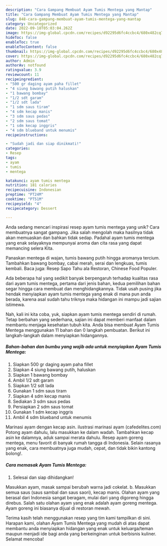 ```yaml
---
description: "Cara Gampang Membuat Ayam Tumis Mentega yang Mantap"
title: "Cara Gampang Membuat Ayam Tumis Mentega yang Mantap"
slug: 848-cara-gampang-membuat-ayam-tumis-mentega-yang-mantap
category: Uncategorized
date: 2022-09-18T05:03:04.262Z
image: https://img-global.cpcdn.com/recipes/d92295d6fc4ccbc4/680x482cq70/ayam-tumis-mentega-foto-resep-utama.jpg
hideToc: false
enableToc: true
enableTocContent: false
thumbnail: https://img-global.cpcdn.com/recipes/d92295d6fc4ccbc4/680x482cq70/ayam-tumis-mentega-foto-resep-utama.jpg
cover: https://img-global.cpcdn.com/recipes/d92295d6fc4ccbc4/680x482cq70/ayam-tumis-mentega-foto-resep-utama.jpg
author: Admin
authorAv: notfound
ratingvalue: 3.9
reviewcount: 11
recipeingredient:
- "500 gr daging ayam paha fillet"
- "4 siung bawang putih haluskan"
- "1 bawang bombay"
- "1/2 sdt garam"
- "1/2 sdt lada"
- "1 sdm saus tiram"
- "4 sdm kecap manis"
- "3 sdm saus pedas"
- "2 sdm saus tomat"
- "1 sdm kecap inggris"
- "4 sdm blueband untuk menumis"
recipeinstructions:

- "Sudah jadi dan siap dinikmati!"
categories:
- Resep
tags:
- ayam
- tumis
- mentega

katakunci: ayam tumis mentega 
nutrition: 181 calories
recipecuisine: Indonesian
preptime: "PT24M"
cooktime: "PT51M"
recipeyield: "4"
recipecategory: Dessert

---
```





Anda sedang mencari inspirasi resep ayam tumis mentega yang unik? Cara membuatnya sangat gampang. Jika salah mengolah maka hasilnya tidak akan memuaskan dan bahkan tidak sedap. Padahal ayam tumis mentega yang enak selayaknya mempunyai aroma dan cita rasa yang dapat memancing selera Kita.





Panaskan mentega di wajan, tumis bawang putih hingga aromanya tercium. Tambahkan bawang bombay, cabai merah, serai dan lengkuas, tumis kembali. Baca juga: Resep Sapo Tahu ala Restoran, Chinese Food Populer.

Ada beberapa hal yang sedikit banyak berpengaruh terhadap kualitas rasa dari ayam tumis mentega, pertama dari jenis bahan, kedua pemilihan bahan segar hingga cara membuat dan menghidangkannya. Tidak usah pusing jika hendak menyiapkan ayam tumis mentega yang enak di mana pun anda berada, karena asal sudah tahu triknya maka hidangan ini mampu jadi sajian istimewa.






Nah, kali ini kita coba, yuk, siapkan ayam tumis mentega sendiri di rumah. Tetap berbahan yang sederhana, sajian ini dapat memberi manfaat dalam membantu menjaga kesehatan tubuh kita. Anda bisa membuat Ayam Tumis Mentega menggunakan 11 bahan dan 0 langkah pembuatan. Berikut ini langkah-langkah dalam menyiapkan hidangannya.

<!--inarticleads1-->

##### Bahan-bahan dan bumbu yang wajib ada untuk menyiapkan Ayam Tumis Mentega:

1. Siapkan 500 gr daging ayam paha fillet
1. Siapkan 4 siung bawang putih, haluskan
1. Siapkan 1 bawang bombay
1. Ambil 1/2 sdt garam
1. Siapkan 1/2 sdt lada
1. Gunakan 1 sdm saus tiram
1. Siapkan 4 sdm kecap manis
1. Sediakan 3 sdm saus pedas
1. Persiapkan 2 sdm saus tomat
1. Gunakan 1 sdm kecap inggris
1. Ambil 4 sdm blueband untuk menumis


Marinasi ayam dengan kecap asin. ilustrasi marinasi ayam (cafedelites.com) Potong ayam dahulu, lalu masukkan ke dalam wadah. Tambahkan kecap asin ke dalamnya, aduk sampai merata dahulu. Resep ayam goreng mentega, menu favorit di banyak rumah tangga di Indonesia. Selain rasanya yang enak, cara membuatnya juga mudah, cepat, dan tidak bikin kantong bolong!. 

<!--inarticleads2-->

##### Cara memasak Ayam Tumis Mentega:


1. Selesai dan siap dihidangkan!

Masukkan ayam, masak sampai berubah warna jadi cokelat. b. Masukkan semua saus (saus sambal dan saus saori), kecap manis. Olahan ayam yang berasal dari Indonesia sangat beragam, mulai dari yang digoreng hingga direbus. Salah satu olahan ayam yang enak adalah ayam goreng mentega. Ayam goreng ini biasanya dijual di restoran mewah. 

Terima kasih telah menggunakan resep yang tim kami tampilkan di sini. Harapan kami, olahan Ayam Tumis Mentega yang mudah di atas dapat membantu anda menyiapkan hidangan yang enak untuk keluarga/teman maupun menjadi ide bagi anda yang berkeinginan untuk berbisnis kuliner. Selamat mencoba!

